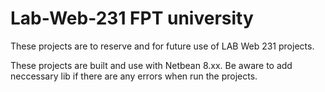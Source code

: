 # Lab-Web-231 FPT university
These projects are to reserve and for future use of LAB Web 231 projects.

These projects are built and use with Netbean 8.xx. Be aware to add neccessary lib if there are any errors when run the projects.
